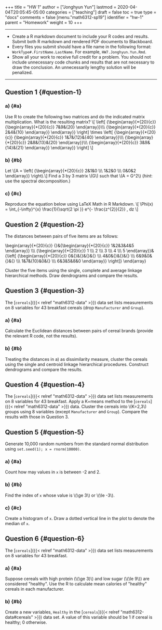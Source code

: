 +++
title = "HW 1"
author = ["Jonghyun Yun"]
lastmod = 2020-04-04T20:05:45-05:00
categories = ["teaching"]
draft = false
toc = true
type = "docs"
comments = false
[menu."math6312-sp19"]
  identifier = "hw-1"
  parent = "Homework"
  weight = 10
+++

---

-   Create a R markdown document to include your R codes and results. Submit both R markdown and rendered PDF documents to Blackboard.
-   Every files you submit should have a file name in the following format: `WorkType#.FirstName.LastName`. For example, `HW7.Jonghyun.Yun.Rmd`.
-   Show all your work to receive full credit for a problem. You should not include unnecessary code chunks and results that are not necessary to draw the conclusion. An unnecessarily lengthy solution will be penalized.

---


## Question 1 {#question-1}


### a) {#a}

Use R to create the following two matrices and do the indicated matrix multiplication. What is the resulting matrix? \\[ \left[ {\begin{array}{\*{20}{c}} {\begin{array}{\*{20}{c}} 7&9&{20} \end{array}}\\\\\\ {\begin{array}{\*{20}{c}} 2&4&{10} \end{array}} \end{array}} \right] \times \left[ {\begin{array}{\*{20}{c}} {\begin{array}{\*{20}{c}} 1&7&{12}&{40} \end{array}}\\\\\\ {\begin{array}{\*{20}{c}} 2&8&{13}&{20} \end{array}}\\\\\\ {\begin{array}{\*{20}{c}} 3&9&{14}&{21} \end{array}} \end{array}} \right] \\]


### b) {#b}

Let \\[A = \left( {\begin{array}{\*{20}{c}} 2&1&0 \\\\\\ 1&2&0 \\\\\\ 0&0&2 \end{array}} \right).\\] Find a 3 by 3 matrix \\(G\\) such that \\(A = G^2\\) (_hint_: use the spectral decomposition.)


### c) {#c}

Reproduce the equation below using LaTeX Math in R Markdown. \\[ \Phi(x) = \int\_{-\infty}^{x} \frac{1}{\sqrt{2 \pi }} e^{- \frac{z^{2}}{2}} \, dz \\]


## Question 2 {#question-2}

The distances between pairs of five items are as follows:

\begin{array}{\*{20}{c}}
  {}&{\begin{array}{\*{20}{c}}
  1&2&3&4&5
\end{array}} \\\\\\
  {\begin{array}{\*{20}{c}}
  1 \\\\\\
  2 \\\\\\
  3 \\\\\\
  4 \\\\\\
  5
\end{array}}&{\left[ {\begin{array}{\*{20}{c}}
  0&{}&{}&{}&{} \\\\\\
  4&0&{}&{}&{} \\\\\\
  6&9&0&{}&{} \\\\\\
  1&7&{10}&0&{} \\\\\\
  6&3&5&8&0
\end{array}} \right]}
\end{array}

Cluster the five items using the single, complete and average linkage hierarchical methods. Draw dendrograms and compare the results.


## Question 3 {#question-3}

The [`cereals`]({{< relref "math6312-data" >}}) data set lists measurements on 8 variables for 43 breakfast cereals (drop `Manufacturer` and `Group`).


### a) {#a}

Calculate the Euclidean distances between pairs of cereal brands (provide the relevant R code, not the results).


### b) {#b}

Treating the distances in a) as dissimilarity measure, cluster the cereals using the single and centroid linkage hierarchical procedures. Construct dendrograms and compare the results.


## Question 4 {#question-4}

The [`cereals`]({{< relref "math6312-data" >}}) data set lists measurements on 8 variables for 43 breakfast. Apply a K=means method to the [`cereals`]({{< relref "math6312-data" >}}) data. Cluster the cereals into \\(K=2,3\\) groups using 8 variables (except `Manufacturer` and `Group`). Compare the results with those in Question 3.


## Question 5 {#question-5}

Generate 10,000 random numbers from the standard normal distribution using `set.seed(1); x = rnorm(10000)`.


### a) {#a}

Count how may values in `x` is between -2 and 2.


### b) {#b}

Find the index of `x` whose value is \\(\ge 3\\) or \\(\le -3\\).


### c) {#c}

Create a histogram of `x`. Draw a dotted vertical line in the plot to denote the median of `x`.


## Question 6 {#question-6}

The [`cereals`]({{< relref "math6312-data" >}}) data set lists measurements on 8 variables for 43 breakfast.


### a) {#a}

Suppose cereals with high protein (\\(\ge 3)\\) and low sugar (\\(\le 9\\)) are considered "healthy". Use the R to calculate mean calories of "healthy" cereals in each manufacturer.


### b) {#b}

Create a new variables, `Healthy` in the [`cereals`]({{< relref "math6312-data#cereals" >}}) data set. A value of this variable should be 1 if cereal is healthy; 0 otherwise.
